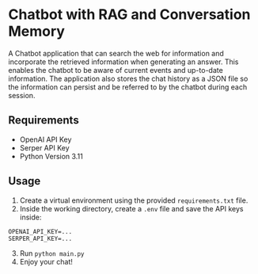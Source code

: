 # Chatbot with RAG and Conversation Memory

A Chatbot application that can search the web for information and incorporate the retrieved information when generating an answer. 
This enables the chatbot to be aware of current events and up-to-date information.
The application also stores the chat history as a JSON file so the information can persist and be referred to by the chatbot during each session.

## Requirements
* OpenAI API Key
* Serper API Key
* Python Version 3.11

## Usage
1. Create a virtual environment using the provided `requirements.txt` file.
2. Inside the working directory, create a `.env` file and save the API keys inside:
  ```
  OPENAI_API_KEY=...
  SERPER_API_KEY=...
  ```
3. Run `python main.py`
4. Enjoy your chat!
